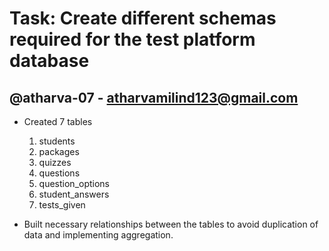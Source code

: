 # Task: Create different schemas required for the test platform database
## @atharva-07 - atharvamilind123@gmail.com

- Created 7 tables
  1. students
  2. packages
  3. quizzes
  4. questions
  5. question_options
  6. student_answers
  7. tests_given

- Built necessary relationships between the tables to avoid duplication of data and implementing aggregation.
